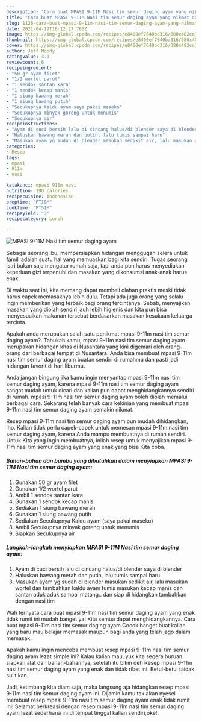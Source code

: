 ```yaml
---
description: "Cara buat MPASI 9-11M Nasi tim semur daging ayam yang nikmat dan Mudah Dibuat"
title: "Cara buat MPASI 9-11M Nasi tim semur daging ayam yang nikmat dan Mudah Dibuat"
slug: 1126-cara-buat-mpasi-9-11m-nasi-tim-semur-daging-ayam-yang-nikmat-dan-mudah-dibuat
date: 2021-04-17T16:12:27.765Z
image: https://img-global.cpcdn.com/recipes/e8400ef7640bd316/680x482cq70/mpasi-9-11m-nasi-tim-semur-daging-ayam-foto-resep-utama.jpg
thumbnail: https://img-global.cpcdn.com/recipes/e8400ef7640bd316/680x482cq70/mpasi-9-11m-nasi-tim-semur-daging-ayam-foto-resep-utama.jpg
cover: https://img-global.cpcdn.com/recipes/e8400ef7640bd316/680x482cq70/mpasi-9-11m-nasi-tim-semur-daging-ayam-foto-resep-utama.jpg
author: Jeff Moody
ratingvalue: 3.1
reviewcount: 6
recipeingredient:
- "50 gr ayam filet"
- "1/2 wortel parut"
- "1 sendok santan kara"
- "1 sendok kecap manis"
- "1 siung bawang merah"
- "1 siung bawang putih"
- "Secukupnya Kaldu ayam saya pakai maseko"
- "Secukupnya minyak goreng untuk menumis"
- "Secukupnya air"
recipeinstructions:
- "Ayam di cuci bersih lalu di cincang halus/di blender saya di blender"
- "Haluskan bawang merah dan putih, lalu tumis sampai haru"
- "Masukan ayam yg sudah di blender masukan sedikit air, lalu masukan wortel dan tambahkan kaldu ayam tumis masukan kecap manis dan santan aduk aduk sampai matang.. dan siap di hidangkan tambahkan dengan nasi tim"
categories:
- Resep
tags:
- mpasi
- 911m
- nasi

katakunci: mpasi 911m nasi 
nutrition: 190 calories
recipecuisine: Indonesian
preptime: "PT18M"
cooktime: "PT51M"
recipeyield: "3"
recipecategory: Lunch

---
```



![MPASI 9-11M Nasi tim semur daging ayam](https://img-global.cpcdn.com/recipes/e8400ef7640bd316/680x482cq70/mpasi-9-11m-nasi-tim-semur-daging-ayam-foto-resep-utama.jpg)

Sebagai seorang ibu, mempersiapkan hidangan menggugah selera untuk famili adalah suatu hal yang memuaskan bagi kita sendiri. Tugas seorang istri bukan saja mengatur rumah saja, tapi anda pun harus menyediakan keperluan gizi terpenuhi dan masakan yang dikonsumsi anak-anak harus enak.

Di waktu  saat ini, kita memang dapat membeli olahan praktis meski tidak harus capek memasaknya lebih dulu. Tetapi ada juga orang yang selalu ingin memberikan yang terbaik bagi orang tercintanya. Sebab, menyajikan masakan yang diolah sendiri jauh lebih higienis dan kita pun bisa menyesuaikan makanan tersebut berdasarkan masakan kesukaan keluarga tercinta. 



Apakah anda merupakan salah satu penikmat mpasi 9-11m nasi tim semur daging ayam?. Tahukah kamu, mpasi 9-11m nasi tim semur daging ayam merupakan hidangan khas di Nusantara yang kini digemari oleh orang-orang dari berbagai tempat di Nusantara. Anda bisa membuat mpasi 9-11m nasi tim semur daging ayam buatan sendiri di rumahmu dan pasti jadi hidangan favorit di hari liburmu.

Anda jangan bingung jika kamu ingin menyantap mpasi 9-11m nasi tim semur daging ayam, karena mpasi 9-11m nasi tim semur daging ayam sangat mudah untuk dicari dan kalian pun dapat menghidangkannya sendiri di rumah. mpasi 9-11m nasi tim semur daging ayam boleh diolah memalui berbagai cara. Sekarang telah banyak cara kekinian yang membuat mpasi 9-11m nasi tim semur daging ayam semakin nikmat.

Resep mpasi 9-11m nasi tim semur daging ayam pun mudah dihidangkan, lho. Kalian tidak perlu capek-capek untuk memesan mpasi 9-11m nasi tim semur daging ayam, karena Anda mampu membuatnya di rumah sendiri. Untuk Kita yang ingin membuatnya, inilah resep untuk menyajikan mpasi 9-11m nasi tim semur daging ayam yang enak yang bisa Kita coba.

<!--inarticleads1-->

##### Bahan-bahan dan bumbu yang dibutuhkan dalam menyiapkan MPASI 9-11M Nasi tim semur daging ayam:

1. Gunakan 50 gr ayam filet
1. Gunakan 1/2 wortel parut
1. Ambil 1 sendok santan kara
1. Gunakan 1 sendok kecap manis
1. Sediakan 1 siung bawang merah
1. Gunakan 1 siung bawang putih
1. Sediakan Secukupnya Kaldu ayam (saya pakai maseko)
1. Ambil Secukupnya minyak goreng untuk menumis
1. Siapkan Secukupnya air




<!--inarticleads2-->

##### Langkah-langkah menyiapkan MPASI 9-11M Nasi tim semur daging ayam:

1. Ayam di cuci bersih lalu di cincang halus/di blender saya di blender
1. Haluskan bawang merah dan putih, lalu tumis sampai haru
1. Masukan ayam yg sudah di blender masukan sedikit air, lalu masukan wortel dan tambahkan kaldu ayam tumis masukan kecap manis dan santan aduk aduk sampai matang.. dan siap di hidangkan tambahkan dengan nasi tim




Wah ternyata cara buat mpasi 9-11m nasi tim semur daging ayam yang enak tidak rumit ini mudah banget ya! Kita semua dapat menghidangkannya. Cara buat mpasi 9-11m nasi tim semur daging ayam Cocok banget buat kalian yang baru mau belajar memasak maupun bagi anda yang telah jago dalam memasak.

Apakah kamu ingin mencoba membuat resep mpasi 9-11m nasi tim semur daging ayam lezat simple ini? Kalau kalian mau, yuk kita segera buruan siapkan alat dan bahan-bahannya, setelah itu bikin deh Resep mpasi 9-11m nasi tim semur daging ayam yang enak dan tidak ribet ini. Betul-betul taidak sulit kan. 

Jadi, ketimbang kita diam saja, maka langsung aja hidangkan resep mpasi 9-11m nasi tim semur daging ayam ini. Dijamin kamu tak akan nyesel membuat resep mpasi 9-11m nasi tim semur daging ayam enak tidak rumit ini! Selamat berkreasi dengan resep mpasi 9-11m nasi tim semur daging ayam lezat sederhana ini di tempat tinggal kalian sendiri,oke!.

